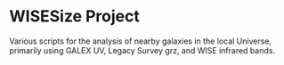 # WISESize Project
Various scripts for the analysis of nearby galaxies in the local Universe, primarily using GALEX UV, Legacy Survey grz, and WISE infrared bands.
